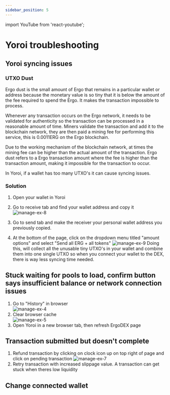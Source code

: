```yaml
---
sidebar_position: 5
---
```


import YouTube from 'react-youtube';

# Yoroi troubleshooting

## Yoroi syncing issues

### UTXO Dust
Ergo dust is the small amount of Ergo that remains in a particular wallet or address because the monetary value is so tiny that it is below the amount of the fee required to spend the Ergo. It makes the transaction impossible to process.

Whenever any transaction occurs on the Ergo network, it needs to be validated for authenticity so the transaction can be processed in a reasonable amount of time. Miners validate the transaction and add it to the blockchain network, they are then paid a mining fee for performing this service, this is 0.0011ERG on the Ergo blockchain.

Due to the working mechanism of the blockchain network, at times the mining fee can be higher than the actual amount of the transaction. Ergo dust refers to a Ergo transaction amount where the fee is higher than the transaction amount, making it impossible for the transaction to occur.

In Yoroi, if a wallet has too many UTXO's it can cause syncing issues.

### Solution

1. Open your wallet in Yoroi

2. Go to receive tab and find your wallet address and copy it
![manage-ex-8](/img/user-guides/yoroi-troubleshooting/1.png)
3. Go to send tab and make the receiver your personal wallet address you previously copied.

4. At the bottom of the page, click on the dropdown menu titled "amount options" and select "Send all ERG + all tokens"
![manage-ex-9](/img/user-guides/yoroi-troubleshooting/2.png)
Doing this, will collect all the unusable tiny UTXO's in your wallet and combine them into one single UTXO so when you connect your wallet to the DEX, there is way less syncing time needed.

## Stuck waiting for pools to load, confirm button says insufficient balance or network connection issues

1. Go to "History" in browser  
![manage-ex-4](/img/user-guides/yoroi-troubleshooting/3.png)
2. Clear browser cache  
![manage-ex-5](/img/user-guides/yoroi-troubleshooting/4.png)
3. Open Yoroi in a new browser tab, then refresh ErgoDEX page  

## Transaction submitted but doesn't complete

1. Refund transaction by clicking on clock icon up on top right of page and click on pending transaction
![manage-ex-7](/img/user-guides/yoroi-troubleshooting/6.png)
2. Retry transaction with increased slippage value. A transaction can get stuck when theres low liquidity

## Change connected wallet

<YouTube videoId="iHjSHd8n_U4" />
